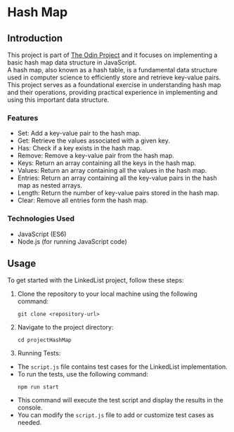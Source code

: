 # Hash Map

## Introduction

This project is part of [The Odin Project](https://www.theodinproject.com/lessons/javascript-hashmap) and it focuses on implementing a basic hash map data structure in JavaScript.<br />
A hash map, also known as a hash table, is a fundamental data structure used in computer science to efficiently store and retrieve key-value pairs.
This project serves as a foundational exercise in understanding hash map and their operations, providing practical experience in implementing and using this important data structure.

### Features

-   Set: Add a key-value pair to the hash map.
-   Get: Retrieve the values associated with a given key.
-   Has: Check if a key exists in the hash map.
-   Remove: Remove a key-value pair from the hash map.
-   Keys: Return an array containing all the keys in the hash map.
-   Values: Return an array containing all the values in the hash map.
-   Entries: Return an array containing all the key-value pairs in the hash map as nested arrays.
-   Length: Return the number of key-value pairs stored in the hash map.
-   Clear: Remove all entries form the hash map.

### Technologies Used

-   JavaScript (ES6)
-   Node.js (for running JavaScript code)

## Usage

To get started with the LinkedList project, follow these steps:

1. Clone the repository to your local machine using the following command:
    ```
    git clone <repository-url>
    ```
2. Navigate to the project directory:
    ```
    cd projectHashMap
    ```
3. Running Tests:

-   The `script.js` file contains test cases for the LinkedList implementation.
-   To run the tests, use the following command:
    ```
    npm run start
    ```
-   This command will execute the test script and display the results in the console.
-   You can modify the `script.js` file to add or customize test cases as needed.
